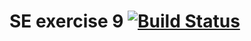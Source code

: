 # SE exercise 9 [![Build Status](https://travis-ci.org/JeyRunner/se_exercise9.svg?branch=master)](https://travis-ci.org/JeyRunner/se_exercise9)
